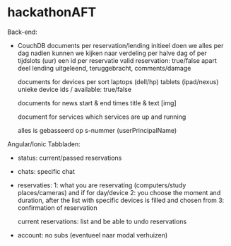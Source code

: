 # hackathonAFT

Back-end:
- CouchDB
  documents per reservation/lending
    initieel doen we alles per dag
    nadien kunnen we kijken naar verdeling per halve dag of per tijdslots (uur)
    een id per reservatie
    valid reservation: true/false
    apart deel lending
      uitgeleend, teruggebracht, comments/damage
    
  documents for devices per sort
    laptops (dell/hp)
    tablets (ipad/nexus)
    unieke device ids / available: true/false
    
  documents for news
    start & end times
    title & text
    [img]
  
  document for services
    which services are up and running
  
  alles is gebasseerd op s-nummer (userPrincipalName)
  
Angular/Ionic
  Tabbladen:
  - status: current/passed reservations
  - chats: specific chat
  - reservaties:
    1: what you are reservating (computers/study places/cameras) and if for day/device
    2: you choose the moment and duration, after the list with specific devices is filled and chosen from
    3: confirmation of reservation
    
    current reservations: list and be able to undo reservations
  - account: no subs (eventueel naar modal verhuizen)

